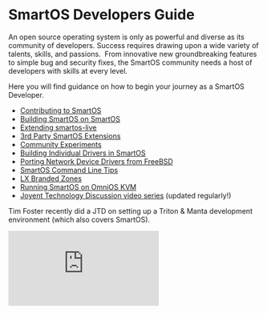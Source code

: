 # SmartOS Developers Guide

<!-- markdownlint-disable no-inline-html -->

An open source operating system is only as powerful and diverse as its
community of developers. Success requires drawing upon a wide variety of
talents, skills, and passions.  From innovative new groundbreaking
features to simple bug and security fixes, the SmartOS community needs a
host of developers with skills at every level.

Here you will find guidance on how to begin your journey as a SmartOS
Developer.

- [Contributing to SmartOS][dev-01]
- [Building SmartOS on SmartOS][dev-02]
- [Extending smartos-live][dev-03]
- [3rd Party SmartOS Extensions][dev-04]
- [Community Experiments][dev-05]
- [Building Individual Drivers in SmartOS][dev-06]
- [Porting Network Device Drivers from FreeBSD][dev-07]
- [SmartOS Command Line Tips][dev-08]
- [LX Branded Zones][dev-09]
- [Running SmartOS on OmniOS KVM][dev-10]
- [Joyent Technology Discussion video series][dev-11] (updated regularly!)

[dev-01]: https://github.com/joyent/smartos-live#contributing
[dev-02]: https://github.com/joyent/smartos-live#building-smartos
[dev-03]: extending-smartos-live.md
[dev-04]: 3rd-party-smartos-extensions.md
[dev-05]: community-experiments.md
[dev-06]: building-individual-drivers-in-smartos.md
[dev-07]: porting-network-device-drivers-from-freebsd.md
[dev-08]: smartos-command-line-tips.md
[dev-09]: lx-branded-zones.md
[dev-10]: running-smartos-on-omnios-kvm.md
[dev-11]: https://www.youtube.com/playlist?list=PLfHkpKdowDoi6pWLkwdSpCQs2obgRX4VZ

Tim Foster recently did a JTD on setting up a Triton & Manta development
environment (which also covers SmartOS).

<div class="youtube-player">
  <iframe type="text/html" src="https://www.youtube.com/embed/c2ETwKsTMAI"
    frameborder="0" allowfullscreen></iframe>
</div>
